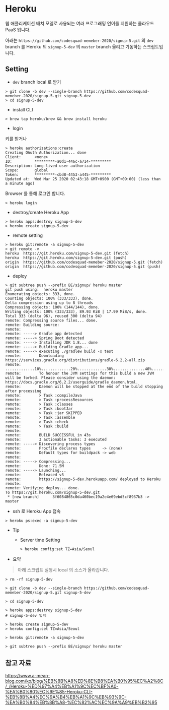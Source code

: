 # Heroku

웹 애플리케이션 배치 모델로 사용되는 여러 프로그래밍 언어를 지원하는 클라우드 PaaS 입니다.

아래는 `https://github.com/codesquad-memeber-2020/signup-5.git` 의 `dev` branch 를 Heroku 의 `signup-5-dev` 의 `master` branch 올리고 기동하는 스크립트입니다.

## Setting

- `dev` branch local 로 받기

```shell script
> git clone -b dev --single-branch https://github.com/codesquad-memeber-2020/signup-5.git signup-5-dev
> cd signup-5-dev
```

- install CLI

```shell script
> brew tap heroku/brew && brew install heroku
```

- login

키를 받거나

```shell script
> heroku authorizations:create
Creating OAuth Authorization... done
Client:      <none>
ID:          *********-a0d1-446c-a714-*********
Description: Long-lived user authorization
Scope:       global
Token:       *********-cbd8-4453-a445-*********
Updated at:  Wed Mar 25 2020 02:43:18 GMT+0900 (GMT+09:00) (less than a minute ago)
```

Browser 를 통해 로그인 합니다.

```shell script
> heroku login
```

- destroy/create Heroku App

```shell script
> heroku apps:destroy signup-5-dev
> heroku create signup-5-dev
```

- remote setting

```shell script
> heroku git:remote -a signup-5-dev
> git remote -v
heroku	https://git.heroku.com/signup-5-dev.git (fetch)
heroku	https://git.heroku.com/signup-5-dev.git (push)
origin	https://github.com/codesquad-memeber-2020/signup-5.git (fetch)
origin	https://github.com/codesquad-memeber-2020/signup-5.git (push)
```

- deploy

```shell script
> git subtree push --prefix BE/signup/ heroku master
git push using:  heroku master
Enumerating objects: 333, done.
Counting objects: 100% (333/333), done.
Delta compression using up to 8 threads
Compressing objects: 100% (144/144), done.
Writing objects: 100% (333/333), 89.93 KiB | 17.99 MiB/s, done.
Total 333 (delta 96), reused 300 (delta 94)
remote: Compressing source files... done.
remote: Building source:
remote:
remote: -----> Gradle app detected
remote: -----> Spring Boot detected
remote: -----> Installing JDK 1.8... done
remote: -----> Building Gradle app...
remote: -----> executing ./gradlew build -x test
remote:        Downloading https://services.gradle.org/distributions/gradle-6.2.2-all.zip
remote:        .............10%.............20%.............30%..............40%.............50%.............60%.............70%..............80%.............90%.............100%
remote:        To honour the JVM settings for this build a new JVM will be forked. Please consider using the daemon: https://docs.gradle.org/6.2.2/userguide/gradle_daemon.html.
remote:        Daemon will be stopped at the end of the build stopping after processing
remote:        > Task :compileJava
remote:        > Task :processResources
remote:        > Task :classes
remote:        > Task :bootJar
remote:        > Task :jar SKIPPED
remote:        > Task :assemble
remote:        > Task :check
remote:        > Task :build
remote:
remote:        BUILD SUCCESSFUL in 43s
remote:        3 actionable tasks: 3 executed
remote: -----> Discovering process types
remote:        Procfile declares types     -> (none)
remote:        Default types for buildpack -> web
remote:
remote: -----> Compressing...
remote:        Done: 71.5M
remote: -----> Launching...
remote:        Released v3
remote:        https://signup-5-dev.herokuapp.com/ deployed to Heroku
remote:
remote: Verifying deploy... done.
To https://git.heroku.com/signup-5-dev.git
 * [new branch]      3f6084865c0da460bec19a2e4e69ebd5cf8937b3 -> master
```

- ssh 로 Heroku App 접속

```shell script
> heroku ps:exec -a signup-5-dev
```

- Tip
  - Server time Setting

    ```shell script
    > heroku config:set TZ=Asia/Seoul
    ```

- 요약

> 아래 스크립트 실행시 local 의 소스가 올라갑니다.

```shell script
> rm -rf signup-5-dev

> git clone -b dev --single-branch https://github.com/codesquad-memeber-2020/signup-5.git signup-5-dev

> cd signup-5-dev

> heroku apps:destroy signup-5-dev
# signup-5-dev 입력

> heroku create signup-5-dev
> heroku config:set TZ=Asia/Seoul

> heroku git:remote -a signup-5-dev

> git subtree push --prefix BE/signup/ heroku master
```

## 참고 자료

<https://www.a-mean-blog.com/ko/blog/%EB%8B%A8%ED%8E%B8%EA%B0%95%EC%A2%8C/_/Heroku-%ED%97%A4%EB%A1%9C%EC%BF%A0-%EA%B0%80%EC%9E%85-Heroku-CLI-%EB%8B%A4%EC%9A%B4%EB%A1%9C%EB%93%9C-%EA%B0%84%EB%8B%A8-%EC%82%AC%EC%9A%A9%EB%B2%95>